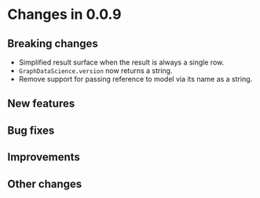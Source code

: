 # Changes in 0.0.9


## Breaking changes

* Simplified result surface when the result is always a single row.
* `GraphDataScience.version` now returns a string.
* Remove support for passing reference to model via its name as a string.


## New features


## Bug fixes


## Improvements


## Other changes
